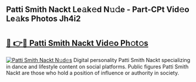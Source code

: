 ## Patti Smith Nackt Le𝚊k𝚎d N𝚞𝚍e - Part-CPt Vid𝚎o Le𝚊ks Photos Jh4i2

# <h2><a href="http://fb37aay.evod.top/?m=Patti+Smith+Nackt">🔗 👉🔴 Patti Smith Nackt Vid𝚎o Ph𝚘t𝚘s</a></h2>

[![Patti Smith Nackt N𝚞d𝚎s](https://i.imgur.com/8V9OHl7.gif)](http://fb37aay.evod.top/?m=Patti+Smith+Nackt)
Digital personality Patti Smith Nackt specializing in dance and lifestyle content on social platforms. Public figures Patti Smith Nackt are those who hold a position of influence or authority in society. 
